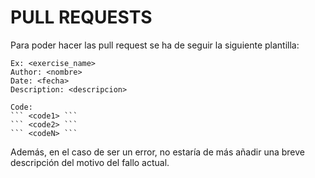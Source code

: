 # PULL REQUESTS

Para poder hacer las pull request se ha de seguir la siguiente plantilla:

```
Ex: <exercise_name>
Author: <nombre>
Date: <fecha>
Description: <descripcion>

Code: 
``` <code1> ``` 
``` <code2> ```
``` <codeN> ```  
```

Además, en el caso de ser un error, no estaría de más añadir una breve descripción del motivo del fallo actual.
